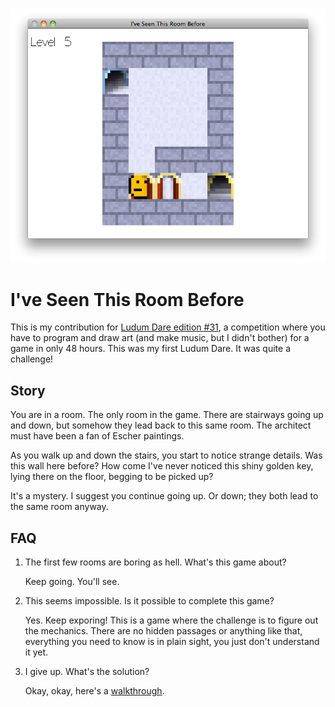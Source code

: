 ![Level 5, with two open doors.](images/screenshot.png)

# I've Seen This Room Before

This is my contribution for [Ludum Dare edition #31](http://ludumdare.com/compo/2014/12/03/welcome-to-ludum-dare-31/), a competition where you have to program and draw art (and make music, but I didn't bother) for a game in only 48 hours. This was my first Ludum Dare. It was quite a challenge!

## Story

You are in a room. The only room in the game. There are stairways going up and down, but somehow they lead back to this same room. The architect must have been a fan of Escher paintings.

As you walk up and down the stairs, you start to notice strange details. Was this wall here before? How come I've never noticed this shiny golden key, lying there on the floor, begging to be picked up?

It's a mystery. I suggest you continue going up. Or down; they both lead to the same room anyway.

## FAQ

1.  The first few rooms are boring as hell. What's this game about?
    
    Keep going. You'll see.
1.  This seems impossible. Is it possible to complete this game?
    
    Yes. Keep exporing! This is a game where the challenge is to figure out the mechanics. There are no hidden passages or anything like that, everything you need to know is in plain sight, you just don't understand it yet.
1.  I give up. What's the solution?
    
    Okay, okay, here's a [walkthrough](https://www.youtube.com/watch?v=_S2D_-qNV4U).
